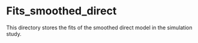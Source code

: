 # Fits_smoothed_direct
This directory stores the fits of the smoothed direct model in the simulation 
study.